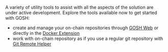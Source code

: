 
A variety of utility tools to assist with all the aspects of the solution are under active development. Explore the tools available now to get started with GOSH:

* create and manage your on-chain repositories through [GOSH Web](../working-with-gosh/gosh-web/) or directly in the [Docker Extension](../working-with-gosh/docker-extension.md)
* work with on-chain repository as if you use a regular git repository with [Git Remote Helper](../working-with-gosh/git-remote-helper.md)
<!-- * [build and sign](working-with-gosh/build-and-sign-images.md) images straight from GOSH -->
<!-- * [verify images](working-with-gosh/verify-images-in-docker-extension.md) -->
